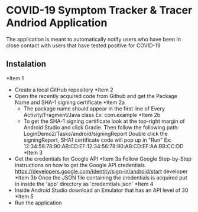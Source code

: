 # COVID-19 Symptom Tracker & Tracer Andriod Application
The application is meant to automatically notify users who have been in close contact with users that have tested positive for COVID-19
## Instalation
*Item 1
- Create a local GitHub repository
*Item 2
- Open the recently acquired code from Github and get the Package Name and SHA-1 signing certificate
   *Item 2a
   - The package name should appear in the first line of Every Activity/Fragment/Java class
   Ex: com.example
   *Item 2b
   - To get the SHA-1 signing certificate look at the top-right margin of Android Studio and click Gradle.
   Then follow the following path: LoginDemo2/Tasks/android/signingReport
   Double click the signingReport, SHA1 certificate code will pop up in "Run"
   Ex: 12:34:56:78:90:AB:CD:EF:12:34:56:78:90:AB:CD:EF:AA:BB:CC:DD
*Item 3
- Get the credentials for Google API
   *Item 3a
   Follow Google Step-by-Step instructions on how to get the Google API credentials.
   https://developers.google.com/identity/sign-in/android/start developer
   *Item 3b
   Once the JSON file containing the credentials is acquired put in inside the 'app' directory as 'credemtials.json'
*Item 4
- Inside Android Studio download an Emulator that has an API level of 30
*Item 5
- Run the application